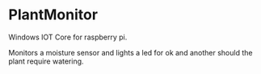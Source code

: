 # PlantMonitor

Windows IOT Core for raspberry pi.

Monitors a moisture sensor and lights a led for ok and another should the plant require watering.
